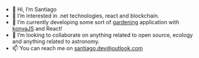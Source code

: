 - 👋 Hi, I’m Santiago
- 👀 I’m interested in .net technologies, react and blockchain.
- 🌱 I’m currently developing some sort of [gardening](https://github.com/sstriatlon/gardenist) application with [konvaJS](https://github.com/konvajs/konva) and React!
- 💞️ I’m looking to collaborate on anything related to open source, ecology and anything related to astronomy.
- 📫 You can reach me on santiago.dev@outlook.com

<!---
sstriatlon/sstriatlon is a ✨ special ✨ repository because its `README.md` (this file) appears on your GitHub profile.
You can click the Preview link to take a look at your changes.
--->
